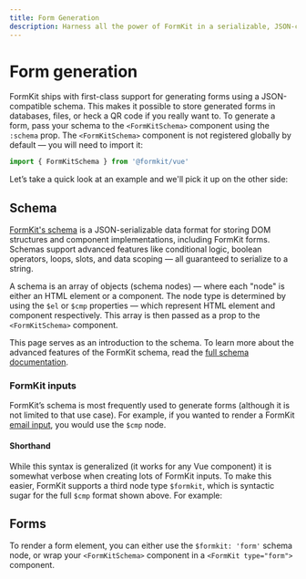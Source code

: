 ```yaml
---
title: Form Generation
description: Harness all the power of FormKit in a serializable, JSON-compatible schema language.
---
```


# Form generation

FormKit ships with first-class support for generating forms using a JSON-compatible schema. This makes it possible to store generated forms in databases, files, or heck a QR code if you really want to. To generate a form, pass your schema to the `<FormKitSchema>` component using the `:schema` prop. The `<FormKitSchema>` component is not registered globally by default — you will need to import it:

<client-only>

```js
import { FormKitSchema } from '@formkit/vue'
```
</client-only>



Let’s take a quick look at an example and we'll pick it up on the other side:

<example
  name="Generating forms"
  file="/_content/examples/generating/generating.vue">
</example>

## Schema

[FormKit's schema](/advanced/schema) is a JSON-serializable data format for storing DOM structures and component implementations, including FormKit forms. Schemas support advanced features like conditional logic, boolean operators, loops, slots, and data scoping — all guaranteed to serialize to a string.

A schema is an array of objects (schema nodes) — where each "node" is either an HTML element or a component. The node type is determined by using the `$el` or `$cmp` properties — which represent HTML element and component respectively. This array is then passed as a prop to the `<FormKitSchema>` component.

<callout type="tip" label="Full Schema docs">
This page serves as an introduction to the schema. To learn more about the advanced features of the FormKit schema, read the <a href="/advanced/schema">full schema documentation</a>.
</callout>

### FormKit inputs

FormKit’s schema is most frequently used to generate forms (although it is not limited to that use case). For example, if you wanted to render a FormKit [email input](/inputs/email), you would use the `$cmp` node.

<example
  name="Generating forms - verbose"
  file="/_content/examples/generating-cmp/generating-cmp.vue">
</example>

#### Shorthand

While this syntax is generalized (it works for any Vue component) it is somewhat verbose when creating lots of FormKit inputs. To make this easier, FormKit supports a third node type `$formkit`, which is syntactic sugar for the full `$cmp` format shown above. For example:

<example
  name="Generating forms - sugar"
  file="/_content/examples/generating-sugar/generating-sugar.vue">
</example>

## Forms

To render a form element, you can either use the `$formkit: 'form'` schema node, or wrap your `<FormKitSchema>` component in a `<FormKit type="form">` component.

<example
  name="Generating forms - form"
  file="/_content/examples/generating-form/generating-form.vue">
</example>

